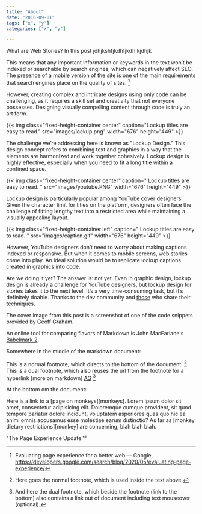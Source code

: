 ```yaml
---
title: "About"
date: "2016-09-01"
tags: ["x", "y"]
categories: ["x", "y"]

---
```


What are Web Stories? In this post jdhjkshfjkdhfjkdh kjdhjk

This means that any important information or keywords in the text won’t be indexed or searchable by search engines, which can negatively affect SEO. The presence of a mobile version of the site is one of the main requirements that search engines place on the quality of sites. [^abbr1] 
 [^abbr1]: Evaluating page experience for a better web  — Google, https://developers.google.com/search/blog/2020/05/evaluating-page-experience/

However, creating complex and intricate designs using only code can be challenging, as it requires a skill set and creativity that not everyone possesses. Designing visually compelling content through code is truly an art form.

{{< img class="fixed-height-container center" caption="Lockup  titles are easy to read." src="images/lockup.png" width="676" height="449"   >}}




The challenge we’re addressing here is known as "Lockup Design." This design concept refers to combining text and graphics in a way that the elements are harmonized and work together cohesively.
Lockup design is highly effective, especially when you need to fit a long title within a confined space. 


{{< img class="fixed-height-container center" caption="  Lockup  titles are easy to read.   " src="images/youtube.PNG" width="676" height="449"   >}}

Lockup design is particularly popular among YouTube cover designers.  Given the character limit for titles on the platform, designers often face the challenge of fitting lengthy text into a restricted area while maintaining a visually appealing layout.

{{< img class="fixed-height-container left" caption="  Lockup  titles are easy to read.   " src="images/caption.gif" width="676" height="449"   >}}

However, YouTube designers don’t need to worry about making captions indexed or responsive. But when it comes to mobile screens, web stories come into play. An ideal solution would be to replicate lockup captions created in graphics into code. 

Are we doing it yet? The answer is: not yet. Even in graphic design, lockup design is already a challenge for YouTube designers, but lockup design for stories takes it to the next level. It’s a very time-consuming task, but it’s definitely doable. Thanks to the dev community and [those](https://css-tricks.com/author/geoffgraham/) who share their techniques. 

 The cover image from this post is a screenshot of one of the code snippets provided by Geoff Graham. 

 An online tool for comparing flavors of Markdown is John MacFarlane's [Babelmark 2][b2].

[b2]: https://johnmacfarlane.net/babelmark2/

Somewhere in the middle of the markdown document:

This is a normal footnote, which directs to the bottom of the document. [^1]
This is a dual footnote, which also reuses the url from the footnote for a hyperlink [more on markdown] [AG] [^2]

At the bottom om the document:

[^1]: Here goes the normal footnote, which is used inside the text above.
[^2]: And here the dual footnote, which beside the footnote (link to the bottom) also contains a link out of document including text mouseover (optional).

[AG]: https://markdown.dk/ "Here is some optional mouseover text"

Here is a link to a [page on monkeys][monkeys]. Lorem ipsum dolor sit amet, consectetur adipisicing elit. Doloremque cumque provident, sit quod tempore pariatur dolore incidunt, voluptatem asperiores quas quo hic ea animi omnis accusamus esse molestiae earum distinctio? As far as [monkey dietary restrictions][monkey] are concerning, blah blah blah.

"The Page Experience Update."¹





 